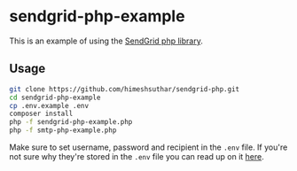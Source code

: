 # sendgrid-php-example

This is an example of using the [SendGrid php library](https://github.com/sendgrid/sendgrid-php).

## Usage

```bash
git clone https://github.com/himeshsuthar/sendgrid-php.git
cd sendgrid-php-example
cp .env.example .env
composer install
php -f sendgrid-php-example.php
php -f smtp-php-example.php
```
Make sure to set username, password and recipient in the `.env` file. If you're not sure why they're stored in the `.env` file you can read up on it [here](http://12factor.net/config).
